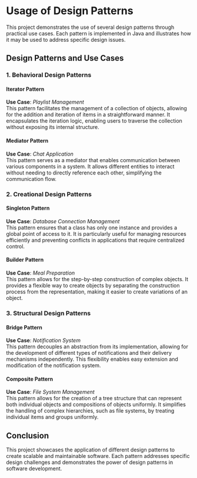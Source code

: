 # Usage of Design Patterns

This project demonstrates the use of several design patterns through practical use cases. Each pattern is implemented in Java and illustrates how it may be used to address specific design issues.

## Design Patterns and Use Cases

### 1. Behavioral Design Patterns

#### Iterator Pattern
**Use Case**: *Playlist Management*  
This pattern facilitates the management of a collection of objects, allowing for the addition and iteration of items in a straightforward manner. It encapsulates the iteration logic, enabling users to traverse the collection without exposing its internal structure.

#### Mediator Pattern
**Use Case**: *Chat Application*  
This pattern serves as a mediator that enables communication between various components in a system. It allows different entities to interact without needing to directly reference each other, simplifying the communication flow.

### 2. Creational Design Patterns

#### Singleton Pattern
**Use Case**: *Database Connection Management*  
This pattern ensures that a class has only one instance and provides a global point of access to it. It is particularly useful for managing resources efficiently and preventing conflicts in applications that require centralized control.

#### Builder Pattern
**Use Case**: *Meal Preparation*  
This pattern allows for the step-by-step construction of complex objects. It provides a flexible way to create objects by separating the construction process from the representation, making it easier to create variations of an object.

### 3. Structural Design Patterns

#### Bridge Pattern
**Use Case**: *Notification System*  
This pattern decouples an abstraction from its implementation, allowing for the development of different types of notifications and their delivery mechanisms independently. This flexibility enables easy extension and modification of the notification system.

#### Composite Pattern
**Use Case**: *File System Management*  
This pattern allows for the creation of a tree structure that can represent both individual objects and compositions of objects uniformly. It simplifies the handling of complex hierarchies, such as file systems, by treating individual items and groups uniformly.

## Conclusion
This project showcases the application of different design patterns to create scalable and maintainable software. Each pattern addresses specific design challenges and demonstrates the power of design patterns in software development.
